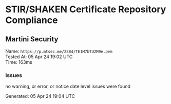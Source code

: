 # STIR/SHAKEN Certificate Repository Compliance

## Martini Security

Name: `https://p.mtsec.me/2884/TE1M7bTUZM9e.pem`\
Tested At: 05 Apr 24 19:02 UTC\
Time: 163ms

### Issues

no warning, or error, or notice date level issues were found

Generated: 05 Apr 24 19:04 UTC
